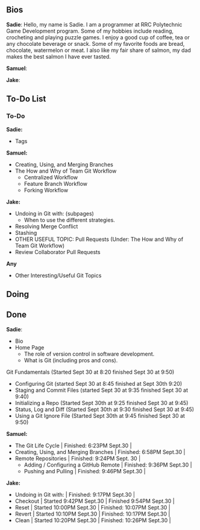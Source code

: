 ## Bios
**Sadie**:
Hello, my name is Sadie. I am a programmer at RRC Polytechnic Game Development program. Some of my hobbies include reading, crocheting and playing puzzle games. I enjoy a good cup of coffee, tea or any chocolate beverage or snack. Some of my favorite foods are bread, chocolate, watermelon or meat. I also like my fair share of salmon, my dad makes the best salmon I have ever tasted.

**Samuel**:

**Jake**:

## To-Do List
### To-Do
**Sadie:**
- Tags
  
**Samuel:** 
- Creating, Using, and Merging Branches
- The How and Why of Team Git Workflow
    - Centralized Workflow
    - Feature Branch Workflow
    - Forking Workflow

**Jake:** 
- Undoing in Git with: (subpages)
    - When to use the different strategies.
- Resolving Merge Conflict
- Stashing
- OTHER USEFUL TOPIC: Pull Requests (Under: The How and Why of Team Git Workflow)
- Review Collaborator Pull Requests

**Any**
- Other Interesting/Useful Git Topics

## Doing



## Done
**Sadie**:
- Bio 
- Home Page
  - The role of version control in software development.
  - What is Git (including pros and cons).

Git Fundamentals (Started Sept 30 at 8:20 finished Sept 30 at 9:50)
  - Configuring Git (started Sept 30 at 8:45 finished at Sept 30th 9:20)
  - Staging and Commit Files (started Sept 30 at 9:35 finished Sept 30 at 9:40)
  - Initializing a Repo (Started Sept 30th at 9:25 finished Sept 30 at 9:45)
  - Status, Log and Diff (Started Sept 30th at 9:30 finished Sept 30 at 9:45)
  - Using a Git Ignore File (Started Sept 30th at 9:45 finished Sept 30 at 9:50)


**Samuel:** 
- The Git Life Cycle | Finished: 6:23PM Sept.30 |
- Creating, Using, and Merging Branches | Finished: 6:58PM Sept.30 |
- Remote Repositories | Finished: 9:24PM Sept. 30 |
    - Adding / Configuring a GitHub Remote | Finished: 9:36PM Sept.30 |
    - Pushing and Pulling | Finished: 9:46PM Sept.30 |

**Jake:** 
- Undoing in Git with: | Finished: 9:17PM Sept.30 |
- Checkout | Started 9:42PM Sept.30 | Finished 9:54PM Sept.30 |
- Reset | Started 10:00PM Sept.30 | Finished: 10:07PM Sept.30 |
- Revert | Started 10:10PM Sept.30 | Finished: 10:17PM Sept.30 |
- Clean | Started 10:20PM Sept.30 | Finished: 10:26PM Sept.30 |

